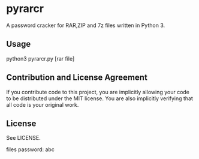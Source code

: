 # pyrarcr

A password cracker for RAR,ZIP and 7z files written in Python 3.

## Usage

python3 pyrarcr.py [rar file]

## Contribution and License Agreement

If you contribute code to this project, you are implicitly allowing your code
to be distributed under the MIT license. You are also implicitly verifying that
all code is your original work.

## License

See LICENSE.

files password: abc